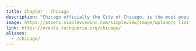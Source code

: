 ```yaml
---
title: Chapter - Chicago
description: "Chicago officially the City of Chicago, is the most populous city in Illinois, as well as the third most populous city in the United States. "
image: https://assets.simpleviewinc.com/simpleview/image/upload/c_limit,h_1200,q_75,w_1200/v1/clients/chicago/Choose_Chicago_8086f9ab-7fa4-4515-aaca-244b7ca7e0f6.jpg
link: https://events.techqueria.org/chicago/
aliases:
  - /chicago/
---
```

